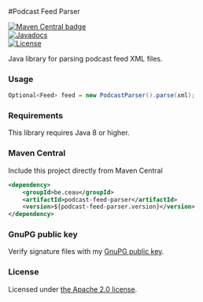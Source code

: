 #Podcast Feed Parser

[![Maven Central badge](https://maven-badges.herokuapp.com/maven-central/be.ceau/podcast-feed-parser/badge.svg)](https://mvnrepository.com/artifact/be.ceau/podcast-feed-parser)  
[![Javadocs](https://javadoc.io/badge/be.ceau/podcast-feed-parser.svg)](https://javadoc.io/doc/be.ceau/podcast-feed-parser)  
[![License](https://img.shields.io/badge/License-Apache%202.0-blue.svg)](https://www.apache.org/licenses/LICENSE-2.0.txt)

Java library for parsing podcast feed XML files.

### Usage

```Java
Optional<Feed> feed = new PodcastParser().parse(xml);
```

### Requirements
This library requires Java 8 or higher.

### Maven Central
Include this project directly from Maven Central
```XML
<dependency>
	<groupId>be.ceau</groupId>
	<artifactId>podcast-feed-parser</artifactId>
	<version>${podcast-feed-parser.version}</version>
</dependency>
```

### GnuPG public key
Verify signature files with my [GnuPG public key](https://www.ceau.be/pubkey.gpg).

### License
Licensed under [the Apache 2.0 license](http://www.apache.org/licenses/LICENSE-2.0.txt).